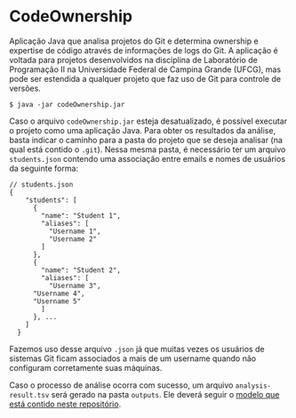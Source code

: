 <h1> CodeOwnership </h1>

Aplicação Java que analisa projetos do Git e determina ownership e expertise de código através de informações de logs do Git. A aplicação é voltada para projetos desenvolvidos na disciplina de Laboratório de Programação II na Universidade Federal de Campina Grande (UFCG), mas pode ser estendida a qualquer projeto que faz uso de Git para controle de versões.  

	$ java -jar codeOwnership.jar

Caso o arquivo `codeOwnership.jar` esteja desatualizado, é possível executar o projeto como uma aplicação Java. Para obter os resultados da análise, basta indicar o caminho para a pasta do projeto que se deseja analisar (na qual está contido o `.git`). Nessa mesma pasta, é necessário ter um arquivo `students.json` contendo uma associação entre emails e nomes de usuários da seguinte forma:

```
// students.json
{
    "students": [
      {
        "name": "Student 1",
        "aliases": [
          "Username 1",
          "Username 2"
        ]
      },
      {
        "name": "Student 2",
        "aliases": [
          "Username 3",
	  "Username 4",
	  "Username 5"
        ]
      }, ...
    ]
  }
```
Fazemos uso desse arquivo `.json` já que muitas vezes os usuários de sistemas Git ficam associados a mais de um username quando não configuram corretamente suas máquinas.

Caso o processo de análise ocorra com sucesso, um arquivo `analysis-result.tsv` será gerado na pasta `outputs`. Ele deverá seguir o [modelo que está contido neste repositório](./outputs/analysis-result.example.tsv).
